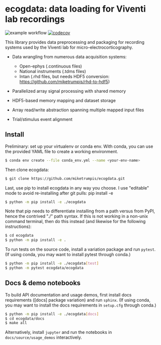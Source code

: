 # ecogdata: data loading for Viventi lab recordings

![example workflow](https://github.com/miketrumpis/ecogdata/actions/workflows/build_wheels.yml/badge.svg?branch=master)
[![codecov](https://codecov.io/gh/miketrumpis/ecogdata/branch/master/graph/badge.svg?token=H1ROCJZPC7)](https://codecov.io/gh/miketrumpis/ecogdata)

This library provides data preprocessing and packaging for recording systems used by the Viventi lab for micro-electrocorticography. 

* Data wrangling from numerous data acquisition systems:

  + Open-ephys (.continuous files)
  + National instruments (.tdms files)
  + Intan (.rhd files, but needs HDF5 conversion: https://github.com/miketrumpis/rhd-to-hdf5)
  
* Parallelized array signal processing with shared memory
* HDF5-based memory mapping and dataset storage
* Array read/write abstraction spanning multiple mapped input files
* Trial/stimulus event alignment

## Install

Preliminary: set up your virtualenv or conda env. 
With conda, you can use the provided YAML file to create a working environment. 

```bash
$ conda env create --file conda_env.yml --name <your-env-name>
```

Then clone ecogdata:

```bash
$ git clone https://github.com/miketrumpis/ecogdata.git
```

Last, use pip to install ecogdata in any way you choose. 
I use "editable" mode to avoid re-installing after git pulls: pip install -e 

```bash
$ python -m pip install -e ./ecogdata
```

Note that pip needs to differentiate installing from a path versus from PyPI, hence the contrived "./" path syntax.
If this is not working in a non-unix command terminal, then do this instead (and likewise for the following instructions):

```bash
$ cd ecogdata
$ python -m pip install -e .
```

To run tests on the source code, install a variation package and run ``pytest``.
(If using conda, you may want to install pytest through conda.)

```bash
$ python -m pip install -e ./ecogdata[test]
$ python -m pytest ecogdata/ecogdata
```

## Docs & demo notebooks

To build API documentation and usage demos, first install docs requirements ([docs] package variation) and run ``sphinx``.
(If using conda, you may want to install the docs requirements in ``setup.cfg`` through conda.)

```bash
$ python -m pip install -e ./ecogdata[docs]
$ cd ecogdata/docs
$ make all
```

Alternatively, install ``jupyter`` and run the notebooks in ``docs/source/usage_demos`` interactively.